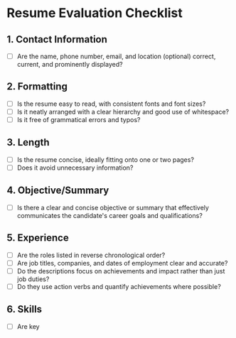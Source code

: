 # Resume Evaluation Checklist

## 1. Contact Information

- [ ] Are the name, phone number, email, and location (optional) correct, current, and prominently displayed?

## 2. Formatting

- [ ] Is the resume easy to read, with consistent fonts and font sizes?
- [ ] Is it neatly arranged with a clear hierarchy and good use of whitespace?
- [ ] Is it free of grammatical errors and typos?

## 3. Length

- [ ] Is the resume concise, ideally fitting onto one or two pages?
- [ ] Does it avoid unnecessary information?

## 4. Objective/Summary

- [ ] Is there a clear and concise objective or summary that effectively communicates the candidate's career goals and qualifications?

## 5. Experience

- [ ] Are the roles listed in reverse chronological order?
- [ ] Are job titles, companies, and dates of employment clear and accurate?
- [ ] Do the descriptions focus on achievements and impact rather than just job duties?
- [ ] Do they use action verbs and quantify achievements where possible?

## 6. Skills

- [ ] Are key
